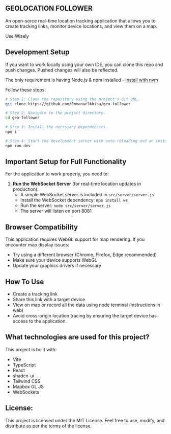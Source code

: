 
## GEOLOCATION FOLLOWER

An open-sorce real-time location tracking application that allows you to create tracking links, monitor device locations, and view them on a map.

Use Wisely

## Development Setup

If you want to work locally using your own IDE, you can clone this repo and push changes. Pushed changes will also be reflected.

The only requirement is having Node.js & npm installed - [install with nvm](https://github.com/nvm-sh/nvm#installing-and-updating)

Follow these steps:

```sh
# Step 1: Clone the repository using the project's Git URL.
git clone https://github.com/Emmanuelkhisa/geo-follower

# Step 2: Navigate to the project directory.
cd geo-follower

# Step 3: Install the necessary dependencies.
npm i

# Step 4: Start the development server with auto-reloading and an instant preview.
npm run dev
```

## Important Setup for Full Functionality

For the application to work properly, you need to:


1. **Run the WebSocket Server** (for real-time location updates in production):
   - A simple WebSocket server is included in `src/server/server.js`
   - Install the WebSocket dependency: `npm install ws`
   - Run the server: `node src/server/server.js`
   - The server will listen on port 8081

## Browser Compatibility

This application requires WebGL support for map rendering. If you encounter map display issues:
- Try using a different browser (Chrome, Firefox, Edge recommended)
- Make sure your device supports WebGL
- Update your graphics drivers if necessary

## How To Use
 - Create a tracking link
 - Share this link with a target device
 - View on map or record all the data using node terminal (instructions in web)
 - Avoid cross-origin location tracing by ensuring the target device has access to the application.

## What technologies are used for this project?

This project is built with:

- Vite
- TypeScript
- React
- shadcn-ui
- Tailwind CSS
- Mapbox GL JS
- WebSockets

## License:
This project is licensed under the MIT License. Feel free to use, modify, and distribute as per the terms of the license.
